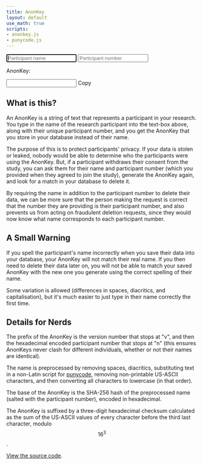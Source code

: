 ```yaml
---
title: AnonKey
layout: default
use_math: true
scripts:
- anonkey.js
- punycode.js
---
```

<div id="anonKeyFields">
    <input type="text" id="participantNameInput" placeholder="Participant name" autofocus autocomplete="off" oninput="generateKey();">
    <input type="number" min="0" id="participantNumberInput" placeholder="Participant number" autocomplete="off" oninput="generateKey();">
</div>
<p>AnonKey: <span id="output"></span></p>
<input type="text" id="copyBox">
<span onclick="copyKey()" id="copyAnonKey">Copy</span>

## What is this?
An AnonKey is a string of text that represents a participant in your research. You type in the name of the research participant into the text-box above,
along with their unique participant number, and you get the AnonKey that you store in your database instead of their name.

The purpose of this is to protect participants' privacy. If your data is stolen or leaked, nobody would be able to determine who the participants were
using the AnonKey. But, if a participant withdraws their consent from the study, you can ask them for their name and participant number (which you
provided when they agreed to join the study), generate the AnonKey again, and look for a match in your database to delete it.

By requiring the name in addition to the participant number to delete their data, we can be more sure that the person making the request is correct that
the number they are providing is their participant number, and also prevents us from acting on fraudulent deletion requests, since they would now know
what name corresponds to each participant number.

## A Small Warning
If you spell the participant's name incorrectly when you save their data into your database, your AnonKey will not match their real name. If you then need to
delete their data later on, you will not be able to match your saved AnonKey with the new one you generate using the correct spelling of their name.

Some variation is allowed (differences in spaces, diacritics, and capitalisation), but it's much easier to just type in their name correctly the first time.

## Details for Nerds
The prefix of the AnonKey is the version number that stops at "v", and then the hexadecimal encoded participant number that stops at "n" (this ensures AnonKeys never clash for different
individuals, whether or not their names are identical).


The name is preprocessed by removing spaces, diacritics, substituting text in a non-Latin script for [punycode](https://en.wikipedia.org/wiki/Punycode), removing non-printable US-ASCII characters,
and then converting all characters to lowercase (in that order).

The base of the AnonKey is the SHA-256 hash of the preprocessed name (salted with the participant number), encoded in hexadecimal.

The AnonKey is suffixed by a three-digit hexadecimal checksum calculated as the sum of the US-ASCII values of every character before the third last character, modulo $$16^3$$.

[View the source code](https://github.com/Coedice/website/blob/main/assets/scripts/anonkey.coffee).